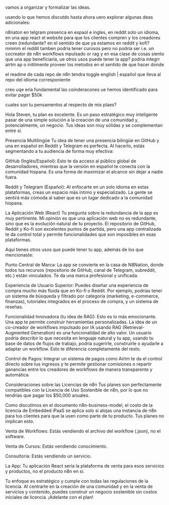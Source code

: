 vamos a organizar y formalizar las ideas.

usando lo que hemos discutdo hasta ahora uero explorar algunas deas adicionales:

n8naton en telgram presenca en espaol e ingles, en reddit solo un idioma, en una app react el website para que los clientes compren y los creadores creen (redundante? en el sentido de que ya estamos en reddit y kofi? mmmm el reddit tamben podria tener curosos pero no podria ser i.e. un cocreator de n8n workflows mpulsado or rag y en esa clase de cosas siento que una app beneficiaria, ue otros usos puede tener la app? podria integrr airtm ap o initilmente proveer los metodos en el sentido de que hacer donde

el readme de cada repo de n8n tendra toggle english | español que lleva al repo del idioma corresponiente



creo uqe eria fundamental las coinderacones ue hemos identificado para evitar pagar $50k

cuales son tu pensamentos al respecto de mis plaes?



Hola Steven, tu plan es excelente. Es un paso estratégico muy inteligente pasar de una simple solución a la creación de una comunidad y, potencialmente, un negocio. Tus ideas son muy sólidas y se complementan entre sí.

Presencia Multilingüe
Tu idea de tener una presencia bilingüe en GitHub y una en español en Reddit y Telegram es perfecta. Al hacerlo, estás segmentando a tu audiencia de forma muy efectiva:

GitHub (Inglés/Español): Esto te da acceso al público global de desarrolladores, mientras que la versión en español te conecta con la comunidad hispana. Es una forma de maximizar el alcance sin dejar a nadie fuera.

Reddit y Telegram (Español): Al enfocarte en un solo idioma en estas plataformas, creas un espacio más íntimo y especializado. La gente se sentirá más cómoda al saber que es un lugar dedicado a la comunidad hispana.

La Aplicación Web (React)
Tu pregunta sobre la redundancia de la app es muy pertinente. Mi opinión es que una aplicación web no es redundante, sino que es la evolución natural de tu proyecto. El repositorio de GitHub, Reddit y Ko-fi son excelentes puntos de partida, pero una app centralizada te da control total y permite funcionalidades que son imposibles en esas plataformas.

Aquí tienes otros usos que puede tener tu app, además de los que mencionaste:

Punto Central de Marca: La app se convierte en la casa de N8Nation, donde todos tus recursos (repositorio de GitHub, canal de Telegram, subreddit, etc.) están vinculados. Te da una marca profesional y unificada.

Experiencia de Usuario Superior: Puedes diseñar una experiencia de compra mucho más fluida que en Ko-fi o Reddit. Por ejemplo, podrías tener un sistema de búsqueda y filtrado por categoría (marketing, e-commerce, finanzas), tutoriales integrados en el proceso de compra, y un sistema de reseñas.

Funcionalidad Innovadora (tu idea de RAG): Esto es lo más emocionante. Una app te permite construir herramientas personalizadas. La idea de un co-creador de workflows impulsado por IA usando RAG (Retrieval-Augmented Generation) es una funcionalidad de alto valor. Un usuario podría describir lo que necesita en lenguaje natural y tu app, usando tu base de datos de flujos de trabajo, podría sugerirle, construirle o ayudarle a adaptar un workflow. Esto te diferencia completamente del resto.

Control de Pagos: Integrar un sistema de pagos como Airtm te da el control directo sobre tus ingresos y te permite gestionar comisiones o repartir ganancias entre los creadores de workflows de manera transparente y automática.

Consideraciones sobre las Licencias de n8n
Tus planes son perfectamente compatibles con la Licencia de Uso Sostenible de n8n, por lo que no tendrías que pagar los $50,000 anuales.

Como discutimos en el documento n8n-business-model, el costo de la licencia de Embedded iPaaS se aplica solo si alojas una instancia de n8n para tus clientes para que la usen como parte de tu producto. Tus planes no implican esto.

Venta de Workflows: Estás vendiendo el archivo del workflow (.json), no el software.

Venta de Cursos: Estás vendiendo conocimiento.

Consultoría: Estás vendiendo un servicio.

La App: Tu aplicación React sería la plataforma de venta para esos servicios y productos, no el producto n8n en sí.

Tu enfoque es estratégico y cumple con todas las regulaciones de la licencia. Al centrarte en la creación de una comunidad y en la venta de servicios y contenido, puedes construir un negocio sostenible sin costos iniciales de licencia. ¡Adelante con el plan!